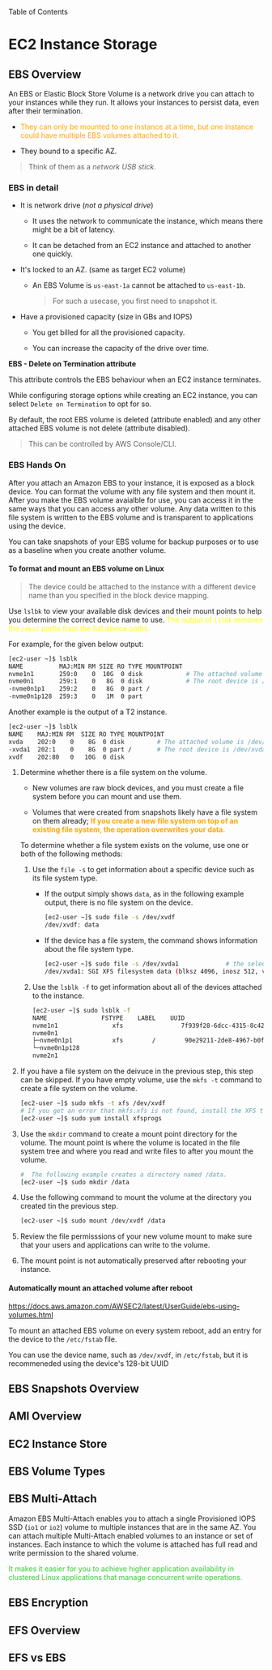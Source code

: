 Table of Contents

# EC2 Instance Storage

## EBS Overview

An EBS or Elastic Block Store Volume is a network drive you can attach to your instances while they run. 
It allows your instances to persist data, even after their termination.

- <span style="color:orange">They can only be mounted to one instance at a time, but one instance could have multiple EBS volumes attached to it.</span> 

- They bound to a specific AZ.

> Think of them as a *network USB stick*.

### EBS in detail

- It is network drive (*not a physical drive*)
  
  - It uses the network to communicate the instance, which means there might be a bit of latency.
  
  - It can be detached from an EC2 instance and attached to another one quickly.

- It's locked to an AZ. (same as target EC2 volume)
  
  - An EBS Volume is `us-east-1a` cannot be attached to `us-east-1b`.
    
    > For such a usecase, you first need to snapshot it.

- Have a provisioned capacity (size in GBs and IOPS)
  
  - You get billed for all the provisioned capacity.
  
  - You can increase the capacity of the drive over time.

**EBS - Delete on Termination attribute**

This attribute controls the EBS behaviour when an EC2 instance terminates.

While configuring storage options while creating an EC2 instance, you can select `Delete on Termination` to opt for so.

By default, the root EBS volume is deleted (attribute enabled) and any other attached EBS volume is not delete (attribute disabled).

> This can be controlled by AWS Console/CLI.

### **EBS Hands On**

After you attach an Amazon EBS to your instance, it is exposed as a block device. You can format the volume with any file system and then mount it.
After you make the EBS volume avaialble for use, you can access it in the same ways that you can access any other volume. Any data written to this file system is written to the EBS volume and is transparent to applications using the device.

You can take snapshots of your EBS volume for backup purposes or to use as a baseline when you create another volume.

#### To format and mount an EBS volume on Linux

> The device could be attached to the instance with a different device name than you specified in the block device mapping.

Use `lslbk` to view your available disk devices and their mount points to help you determine the correct device name to use. 
<span style="color:yellow">The output of `lslbk` removes the `/dev/` prefix from the full device paths.</span>

For example, for the given below output:

```bash
[ec2-user ~]$ lsblk
NAME          MAJ:MIN RM SIZE RO TYPE MOUNTPOINT
nvme1n1       259:0    0  10G  0 disk            # The attached volume is /dev/nvme1n1, which has no partitions and is not yet mounted.
nvme0n1       259:1    0   8G  0 disk            # The root device is /dev/nvme0n1, which has two partitions named nvme0n1p1 and nvme0n1p128.
-nvme0n1p1    259:2    0   8G  0 part /
-nvme0n1p128  259:3    0   1M  0 part
```

Another example is the output of a T2 instance.

```bash
[ec2-user ~]$ lsblk
NAME    MAJ:MIN RM  SIZE RO TYPE MOUNTPOINT
xvda    202:0    0    8G  0 disk         # The attached volume is /dev/xvdf, which has no partitions and is not yet mounted.
-xvda1  202:1    0    8G  0 part /       # The root device is /dev/xvda, which has one partition named xvda1. 
xvdf    202:80   0   10G  0 disk
```

1. Determine whether there is a file system on the volume.
   
   - New volumes are raw block devices, and you must create a file system before you can mount and use them. 
   
   - Volumes that were created from snapshots likely have a file system on them already;
      <span style="color:orange">**If you create a new file system on top of an existing file system, the operation overwrites your data.**</span>
   
   To determine whether a file system exists on the volume, use one or both of the following methods:
   
   1. Use the `file -s` to get information about a specific device such as its file system type.
      
      - If the output simply shows `data`, as in the following example output, there is no file system on the device.
        
        ```bash
        [ec2-user ~]$ sudo file -s /dev/xvdf
        /dev/xvdf: data
        ```
      
      - If the device has a file system, the command shows information about the file system type.
        
        ```bash
        [ec2-user ~]$ sudo file -s /dev/xvda1             # the selected device has XFS file system
        /dev/xvda1: SGI XFS filesystem data (blksz 4096, inosz 512, v2 dirs)
        ```
   
   2. Use the `lsblk -f` to get information about all of the devices attached to the instance.
      
      ```bash
      [ec2-user ~]$ sudo lsblk -f
      NAME               FSTYPE    LABEL    UUID                                       MOUNTPOINT
      nvme1n1               xfs                7f939f28-6dcc-4315-8c42-6806080b94dd                              
      nvme0n1                                                                                          
      ├─nvme0n1p1           xfs        /        90e29211-2de8-4967-b0fb-16f51a6e464c    /
      └─nvme0n1p128                                                                             # does not have file system
      nvme2n1                                                                                   # does not have file system 
      ```

2. If you have a file system on the deivuce in the previous step, this step can be skipped. If you have empty volume, use the `mkfs -t` command to create a file system on the volume.
   
   ```bash
   [ec2-user ~]$ sudo mkfs -t xfs /dev/xvdf
   # If you get an error that mkfs.xfs is not found, install the XFS tools
   [ec2-user ~]$ sudo yum install xfsprogs
   ```

3. Use the `mkdir` command to create a mount point directory for the volume. The mount point is where the volume is located in the file system tree and where you read and write files to after you mount the volume.
   
   ```bash
   #  The following example creates a directory named /data.
   [ec2-user ~]$ sudo mkdir /data
   ```

4. Use the following command to mount the volume at the directory you created tin the previous step.
   
   ```bash
   [ec2-user ~]$ sudo mount /dev/xvdf /data
   ```

5. Review the file permisssions of your new volume mount to make sure that your users and applications can write to the volume.

6. The mount point is not automatically preserved after rebooting your instance.

#### Automatically mount an attached volume after reboot

https://docs.aws.amazon.com/AWSEC2/latest/UserGuide/ebs-using-volumes.html

To mount an attached EBS volume on every system reboot, add an entry for the device to the `/etc/fstab` file.

You can use the device name, such as `/dev/xvdf`, in `/etc/fstab`, but it is recommeneded using the device's 128-bit UUID

## EBS Snapshots Overview

## AMI Overview

## EC2 Instance Store

## EBS Volume Types

## EBS Multi-Attach

Amazon EBS Multi-Attach enables you to attach a single Provisioned IOPS SSD (`io1` or `io2`) volume to multiple instances that are in the same AZ. You can attach multiple Multi-Attach enabled volumes to an instance or set of instances. Each instance to which the volume is attached has full read and write permission to the shared volume. 

<span style="color:limegreen">It makes it easier for you to achieve higher application availability in clustered Linux applications that manage concurrent write operations. </span>

## EBS Encryption

## EFS Overview

## EFS vs EBS

# 
